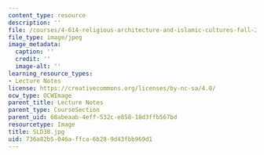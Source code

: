 ```yaml
---
content_type: resource
description: ''
file: /courses/4-614-religious-architecture-and-islamic-cultures-fall-2002/736a82b5046affca6b289d43fbb969d1_SLD38.jpg
file_type: image/jpeg
image_metadata:
  caption: ''
  credit: ''
  image-alt: ''
learning_resource_types:
- Lecture Notes
license: https://creativecommons.org/licenses/by-nc-sa/4.0/
ocw_type: OCWImage
parent_title: Lecture Notes
parent_type: CourseSection
parent_uid: 68abeaab-4eff-532c-e858-18d3ffb567bd
resourcetype: Image
title: SLD38.jpg
uid: 736a82b5-046a-ffca-6b28-9d43fbb969d1
---
```

